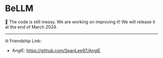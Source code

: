 # BeLLM

📢 The code is still messy. We are working on improving it! We will release it at the end of March 2024.

---

🌐 Friendship Link:

- AnglE: https://github.com/SeanLee97/AnglE
